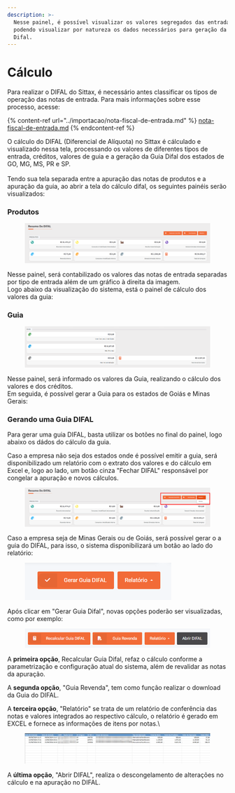 ```yaml
---
description: >-
  Nesse painel, é possível visualizar os valores segregados das entradas,
  podendo visualizar por natureza os dados necessários para geração da Guia
  Difal.
---
```


# Cálculo

Para realizar o DIFAL do Sittax, é necessário antes classificar os tipos de operação das notas de entrada. Para mais informações sobre esse processo, acesse:

{% content-ref url="../importacao/nota-fiscal-de-entrada.md" %}
[nota-fiscal-de-entrada.md](../importacao/nota-fiscal-de-entrada.md)
{% endcontent-ref %}

O cálculo do DIFAL (Diferencial de Alíquota) no Sittax é cálculado e visualizado nessa tela, processando os valores de diferentes tipos de entrada, créditos, valores de guia e a geração da Guia Difal dos estados de GO, MG, MS, PR e SP.\
\
Tendo sua tela separada entre a apuração das notas de produtos e a apuração da guia, ao abrir a tela do cálculo difal, os seguintes painéis serão visualizados:

### Produtos

<figure><img src="../../.gitbook/assets/image (1) (1).png" alt=""><figcaption></figcaption></figure>

Nesse painel, será contabilizado os valores das notas de entrada separadas por tipo de entrada além de um gráfico à direita da imagem.\
Logo abaixo da visualização do sistema, está o painel de cálculo dos valores da guia:

### Guia

<figure><img src="../../.gitbook/assets/image (2) (1).png" alt=""><figcaption></figcaption></figure>

Nesse painel, será informado os valores da Guia, realizando o cálculo dos valores e dos créditos.\
Em seguida, é possível gerar a Guia para os estados de Goiás e Minas Gerais:

### Gerando uma Guia DIFAL

Para gerar uma guia DIFAL, basta utilizar os botões no final do painel, logo abaixo os dádos do cálculo da guia.

Caso a empresa não seja dos estados onde é possível emitir a guia, será disponibilizado um relatório com o extrato dos valores e do cálculo em Excel e, logo ao lado, um botão cinza "Fechar DIFAL" responsável por congelar a apuração e novos cálculos.

<figure><img src="../../.gitbook/assets/image (3).png" alt=""><figcaption></figcaption></figure>

Caso a empresa seja de Minas Gerais ou de Goiás, será possível gerar o a guia do DIFAL, para isso, o sistema disponibilizará um botão ao lado do relatório:&#x20;

<figure><img src="../../.gitbook/assets/image (169).png" alt=""><figcaption></figcaption></figure>

Após clicar em "Gerar Guia Difal", novas opções poderão ser visualizadas, como por exemplo:

<figure><img src="../../.gitbook/assets/image (170).png" alt=""><figcaption></figcaption></figure>

A **primeira opção**, Recalcular Guia Difal, refaz o cálculo conforme a parametrização e configuração atual do sistema, além de revalidar as notas da apuração.

A **segunda opção**, "Guia Revenda", tem como função realizar o download da Guia do DIFAL.

A **terceira opção**, "Relatório" se trata de um relatório de conferência das notas e valores integrados ao respectivo cálculo, o relatório é gerado em EXCEL e fornece as informações de itens por notas.\


<figure><img src="../../.gitbook/assets/image (20).png" alt=""><figcaption></figcaption></figure>

A **última opção**, "Abrir DIFAL", realiza o descongelamento de alterações no cálculo e na apuração no DIFAL.
